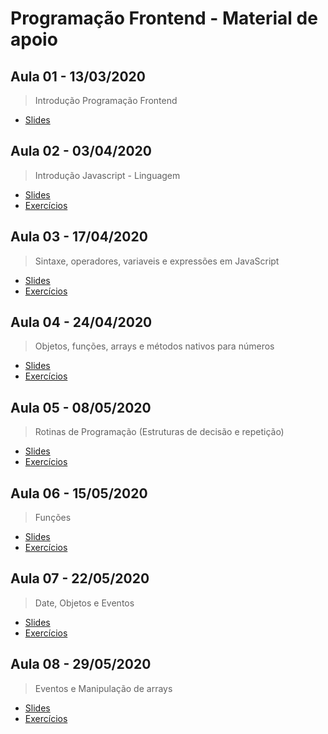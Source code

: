 # Programação Frontend - Material de apoio

## Aula 01 - 13/03/2020

> Introdução Programação Frontend

- [Slides](https://github.com/wagnerssouza/uninove/tree/master/programacao-frontend/aula-01/aula01-Introducaojavascript.pdf)

## Aula 02 - 03/04/2020

> Introdução Javascript - Linguagem

- [Slides](https://github.com/wagnerssouza/uninove/tree/master/programacao-frontend/aula-02/aula02-IntroducaoJavascript-Linguagem.pdf)
- [Exercícios](https://github.com/wagnerssouza/uninove/tree/master/programacao-frontend/aula-02)

## Aula 03 - 17/04/2020

> Sintaxe, operadores, variaveis e expressões em JavaScript

- [Slides](https://github.com/wagnerssouza/uninove/tree/master/programacao-frontend/aula-03/Aula03-Sintaxe-Operadores-variaveis.pdf)
- [Exercícios](https://github.com/wagnerssouza/uninove/tree/master/programacao-frontend/aula-03)

## Aula 04 - 24/04/2020

> Objetos, funções, arrays e métodos nativos para números

- [Slides](https://github.com/wagnerssouza/uninove/tree/master/programacao-frontend/aula-04/Aula04-Sintaxe-Operadores-variaveis.pdf.pdf)
- [Exercícios](https://github.com/wagnerssouza/uninove/tree/master/programacao-frontend/aula-04)

## Aula 05 - 08/05/2020

> Rotinas de Programação (Estruturas de decisão e repetição)

- [Slides](https://github.com/wagnerssouza/uninove/tree/master/programacao-frontend/aula-05/Aula05-rotinas_de_programacao_estruturas-de_decisao_e_repeticao.pdf)
- [Exercícios](https://github.com/wagnerssouza/uninove/tree/master/programacao-frontend/aula-05)

## Aula 06 - 15/05/2020

> Funções

- [Slides](https://github.com/wagnerssouza/uninove/tree/master/programacao-frontend/aula-06/Aula06_funcoes.pdf)
- [Exercícios](https://github.com/wagnerssouza/uninove/tree/master/programacao-frontend/aula-06)

## Aula 07 - 22/05/2020

> Date, Objetos e Eventos

- [Slides](https://github.com/wagnerssouza/uninove/tree/master/programacao-frontend/aula-07/Aula07_Date_Objetos_Eventos.pdf)
- [Exercícios](https://github.com/wagnerssouza/uninove/tree/master/programacao-frontend/aula-07)

## Aula 08 - 29/05/2020

> Eventos e Manipulação de arrays

- [Slides](https://github.com/wagnerssouza/uninove/tree/master/programacao-frontend/aula-08/Aula08_Eventos_e_tratamento_de_arrays.pdf)
- [Exercícios](https://github.com/wagnerssouza/uninove/tree/master/programacao-frontend/aula-08)
